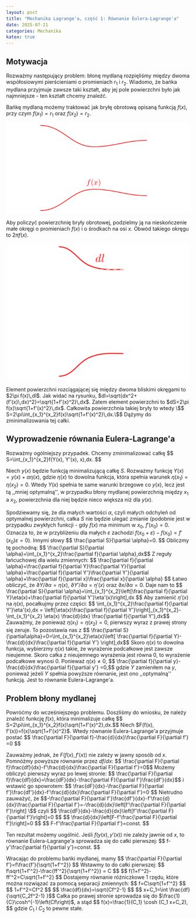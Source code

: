 ```yaml
---
layout: post
title: "Mechanika Lagrange'a, część 1: Równanie Eulera-Lagrange'a"
date: 2025-07-21
categories: Mechanika
katex: true
---
```


## Motywacja
Rozważmy następujący problem: błonę mydlaną rozpięliśmy między dwoma współosiowymi pierścieniami o promieniach $r_1$ i $r_2$. Wiadomo, że bańka mydlana przyjmuje zawsze taki kształt, aby jej pole powierzchni było jak najmniejsze - ten kształt chcemy znaleźć.

Bańkę mydlaną możemy traktować jak bryłę obrotową opisaną funkcją $f(x)$, przy czym $f(x_1)=r_1$ oraz $f(x_2)=r_2$.
<p align="center">
<img src="/assets/images/2025-07-21/blona_mydlana.svg" width="600"/>
</p>

Aby policzyć powierzchnię bryły obrotowej, podzielmy ją na nieskończenie małe okręgi o promieniach $f(x)$ i o środkach na osi $x$. Obwód takiego okręgu to $2\pi f(x)$. 
<p align="center">
<img src="/assets/images/2025-07-21/bryla_obrotowa.svg" width="500"/>
</p>
Element powierzchni rozciągającej się między dwoma bliskimi okręgami to $2\pi f(x)\,dl$. Jak widać na rysunku, $dl=\sqrt{dx^2+(f'(x)\,dx)^2}=\sqrt{1+f'(x)^2}\,dx$. Zatem element powierzchni to $dS=2\pi f(x)\sqrt{1+f'(x)^2}\,dx$. Całkowita powierzchnia takiej bryły to wtedy
\$$ S=2\pi\int_{x_1}^{x_2}f(x)\sqrt{1+f'(x)^2}\,dx.\$$
Dążymy do zminimalizowania tej całki.

## Wyprowadzenie równania Eulera-Lagrange'a
Rozważmy ogólniejszy przypadek. Chcemy zminimalizować całkę
\$$ S=\int_{x_1}^{x_2}f(Y(x), Y'(x), x)\,dx. \$$

Niech $y(x)$ będzie funkcją minimalizującą całkę $S$. Rozważmy funkcję $Y(x)=y(x)+\alpha \eta(x)$, gdzie $\eta(x)$ to dowolna funkcja, która spełnia warunek $\eta(x_1)=\eta(x_2)=0$. Wtedy $Y(x)$ spełnia te same warunki brzegowe co $y(x)$, lecz jest tą ,,mniej optymalną'', w przypadku błony mydlanej powierzchnią między $x_1$ a $x_2$, powierzchnia dla niej będzie nieco większa niż dla $y(x)$. 

Spodziewamy się, że dla małych wartości $\alpha$, czyli małych odchyleń od optymalnej powierzchni, całka $S$ nie będzie ulegać zmianie (podobnie jest w przypadku zwykłych funkcji - gdy $f(x)$ ma minimum w $x_0$, $f'(x_0)=0$. Oznacza to, że w przybliżeniu dla małych $\varepsilon$ zachodzi $f(x_0+\varepsilon)-f(x_0)=f'(x_0)\varepsilon=0$). Innymi słowy
\$$ \frac{\partial S}{\partial \alpha}=0. \$$
Obliczmy tę pochodną:
\$$ \frac{\partial S}{\partial \alpha}=\int_{x_1}^{x_2}\frac{\partial f}{\partial \alpha}\,dx\$$
Z reguły łańcuchowej dla wielu zmiennych:
\$$ \frac{\partial f}{\partial \alpha}=\frac{\partial f}{\partial Y}\frac{\partial Y}{\partial \alpha}+\frac{\partial f}{\partial Y'}\frac{\partial Y'}{\partial \alpha}+\frac{\partial f}{\partial x}\frac{\partial x}{\partial \alpha}   \$$
Łatwo obliczyć, że $\partial Y/\partial \alpha=\eta(x)$, $\partial Y'/\partial \alpha=\eta'(x)$ oraz $\partial x/\partial\alpha=0$. Daje nam to
\$$ \frac{\partial S}{\partial \alpha}=\int_{x_1}^{x_2}\left[\frac{\partial f}{\partial Y}\eta(x)+\frac{\partial f}{\partial Y'}\eta'(x)\right]\,dx \$$
Aby zamienić $\eta'(x)$ na $\eta(x)$, pocałkujmy przez części:
\$$ \int_{x_1}^{x_2}\frac{\partial f}{\partial Y'}\eta'(x)\,dx = \left[\eta(x)\frac{\partial f}{\partial Y'}\right]\_{x_1}^{x_2}- \int\_{x_1}^{x_2} \eta(x) \frac{d}{dx} \frac{\partial f}{\partial Y'}\,dx\$$
Zauważmy, że ponieważ $\eta(x_1)=\eta(x_2)=0$, pierwszy wyraz z prawej strony się zeruje. To pozostawia nas z 
\$$ \frac{\partial S}{\partial\alpha}=0=\int_{x_1}^{x_2}\eta(x)\left[ \frac{\partial f}{\partial Y}-\frac{d}{dx}\frac{\partial f}{\partial Y'} \right]\,dx\$$
Skoro $\eta(x)$ to dowolna funkcja, wybierzmy $\eta(x)$ takie, że wyrażenie podcałkowe jest zawsze nieujemne. Skoro całka z nieujemnego wyrażenia jest równa $0$, to wyrażenie podcałkowe wynosi 0. Ponieważ $\eta(x)\neq 0$, 
\$$ \frac{\partial f}{\partial y}-\frac{d}{dx}\frac{\partial f}{\partial y'} =0,\$$
gdzie $Y$ zamieniłem na $y$, ponieważ jeżeli $Y$ spełnia powyższe równanie, jest ono ,,optymalną'' funkcją. Jest to równanie Eulera-Lagrange'a.

## Problem błony mydlanej
Powróćmy do wcześniejszego problemu. Doszliśmy do wniosku, że należy znaleźć funkcję $f(x)$, która minimalizuje całkę
\$$ S=2\pi\int_{x_1}^{x_2}f(x)\sqrt{1+f'(x)^2}\,dx.\$$
Niech $F(f(x), f'(x))=f(x)\sqrt{1+f'(x)^2}$. Wtedy równanie Eulera-Lagrange'a przyjmuje postać
\$$ \frac{\partial F}{\partial f}-\frac{d}{dx}\frac{\partial F}{\partial f'} =0 \$$

Zauważmy jednak, że $F(f(x), f'(x))$ nie zależy w jawny sposób od $x$. Pomnóżmy powyższe równanie przez $df/dx$:
\$$ \frac{\partial F}{\partial f}\frac{df}{dx}-f'\frac{d}{dx}\frac{\partial F}{\partial f'}=0\$$
Możemy obliczyć pierwszy wyraz po lewej stronie:
\$$ \frac{\partial F}{\partial f}\frac{df}{dx}=\frac{dF}{dx}-\frac{\partial F}{\partial f'}\frac{df'}{dx}\$$
i wstawić go spowrotem:
\$$ \frac{dF}{dx}-\frac{\partial F}{\partial f'}\frac{df'}{dx}-f'\frac{d}{dx}\frac{\partial F}{\partial f'}=0 \$$
Nietrudno zauważyć, że
\$$-\frac{\partial F}{\partial f'}\frac{df'}{dx}-f'\frac{d}{dx}\frac{\partial F}{\partial f'}=-\frac{d}{dx}\left[f'\frac{\partial F}{\partial f'}\right] \$$
czyli
\$$  \frac{dF}{dx}-\frac{d}{dx}\left[f'\frac{\partial F}{\partial f'}\right]=0 \$$
\$$ \frac{d}{dx}\left[F-f'\frac{\partial F}{\partial f'}\right]=0 \$$
\$$ F-f'\frac{\partial F}{\partial f'}=const. \$$

Ten rezultat możemy uogólnić. Jeśli $f(y(x), y'(x))$ nie zależy jawnie od $x$, to równanie Eulera-Lagrange'a sprowadza się do całki pierwszej:
\$$ f-y'\frac{\partial f}{\partial y'}=const. \$$

Wracając do problemu bańki mydlanej, mamy
\$$ \frac{\partial F}{\partial f'}=f\frac{f'}{\sqrt{1+f'^2}} \$$
Wstawmy to do całki pierwszej:
\$$ f\sqrt{1+f'^2}-\frac{ff'^2}{\sqrt{1+f'^2}} = C \$$
\$$ f(1+f'^2)-ff'^2=C\sqrt{1+f'^2} \$$
Dostajemy równanie różniczkowe 1 rzędu, które można rozwiązać za pomocą separacji zmiennych:
\$$ f=C\sqrt{1+f'^2} \$$
\$$ 1+f'^2=Cf^2 \$$
\$$ \frac{df}{dx}=\sqrt{Cf^2-1} \$$
\$$ x+C_1=\int \frac{df}{\sqrt{C_2f^2-1} }\$$
Całka po prawej stronie sprowadza się do $\frac{1}{C}\cosh^{-1}\left(Cf\right)$, a stąd
\$$ f(x)=\frac{1}{C_1} \cosh (C_1 x+C_2), \$$
gdzie $C_1$ i $C_2$ to pewne stałe.

